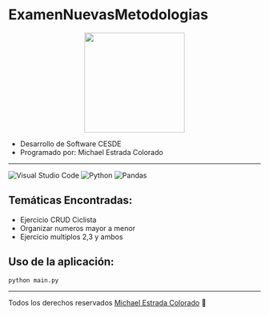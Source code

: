 # ExamenNuevasMetodologias
<p align="center">
  <img width="200" height="200" src="https://tse4.mm.bing.net/th?id=OIP.Qs8UK-fPKI0sxCnNxS30xQHaHn&pid=Api&P=0">
</p>

* Desarrollo de Software CESDE   
* Programado por: Michael Estrada Colorado   
***
![Visual Studio Code](https://img.shields.io/badge/Visual%20Studio%20Code-0078d7.svg?style=for-the-badge&logo=visual-studio-code&logoColor=white)
![Python](https://img.shields.io/badge/python-3670A0?style=for-the-badge&logo=python&logoColor=ffdd54)
![Pandas](https://img.shields.io/badge/pandas-%23150458.svg?style=for-the-badge&logo=pandas&logoColor=white)   
## Temáticas Encontradas:   
* Ejercicio CRUD Ciclista     
* Organizar numeros mayor a menor  
* Ejercicio multiplos 2,3 y ambos  
## Uso de la aplicación:
`python main.py`
***
Todos los derechos reservados [Michael Estrada Colorado](http://youtube.com)
:poop:
